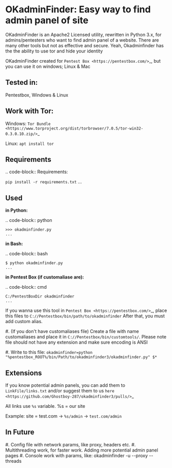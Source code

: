 OKadminFinder: Easy way to find admin panel of site
===================================================

OKadminFinder is an Apache2 Licensed utility, rewritten in Python 3.x, for admins/pentesters who want to find admin panel of a website.
There are many other tools but not as effective and secure. Yeah, Okadminfinder has the the ability to use tor and hide your identity

OKadminFinder created for `Pentest Box <https://pentestbox.com/>`_, but you can use it on windows; Linux & Mac


Tested in:
----
Pentestbox, Windows & Linux

Work with Tor:
----
Windows: `Tor Bundle <https://www.torproject.org/dist/torbrowser/7.0.5/tor-win32-0.3.0.10.zip/>`_

Linux: ``apt install tor``

Requirements
----
.. code-block:: Requirements:
    
``pip install -r requirements.txt``
    ...

Used
----
**in Python:**

.. code-block:: python

    >>> okadminfinder.py
    ...

**in Bash:**

.. code-block:: bash

    $ python okadminfinder.py
    ...

**in Pentest Box (if customaliase are):**

.. code-block:: cmd

    C:/PentestBoxDir okadminfinder
    ...

If you wanna use this tool in `Pentest Box <https://pentestbox.com/>`_, place this files to ``C://Pentestbox/bin/path/to/okadminfinder``
After that, you must add custom alias.

#. (If you don't have customaliases file) Create a file with name customaliases and place it in ``C://Pentestbox/bin/customtools/``. Please note file should not have any extension and make sure encoding is ANSI

#. Write to this file: ``okadminfinder=python "%pentestbox_ROOT%/bin/Path/to/okadminfinder3/okadminfinder.py" $*``


Extensions
----------
If you know potential admin panels, you can add them to ``LinkFile/links.txt`` and/or suggest them to us `here <https://github.com/Ghostboy-287/okadminfinder3/pulls/>`_

All links use ``%s`` variable. %s = our site

Example: site = test.com -> `%s/admin` -> `test.com/admin`


In Future
---------
#. Config file with network params, like proxy, headers etc.
#. Multithreading work, for faster work. Adding more potential admin panel pages
#. Console work with params, like: okadminfinder -u --proxy --threads
